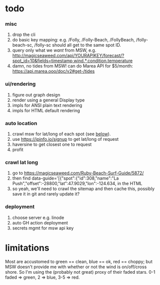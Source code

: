 # todo

### misc
1. drop the cli
1. do basic key mapping: e.g. /Folly, /Folly-Beach, /FollyBeach,
   /folly-beach-sc, /folly-sc should all get to the same spot ID.
1. query only what we _want_ from MSW, e.g.
    http://magicseaweed.com/api/YOURAPIKEY/forecast/?spot_id=10&fields=timestamp,wind.*,condition.temperature
1. damn, no tides from MSW! can do Marea API for $5/month: https://api.marea.ooo/doc/v2#get-/tides

### ui/rendering
1. figure out graph design
1. render using a general Display type
1. impls for ANSI plain text rendering
1. impls for HTML default rendering

### auto location
1. crawl msw for lat/long of each spot (see [below](#crawl-lat-long)).
1. use https://ipinfo.io/signup to get lat/long of request
1. haversine to get closest one to request
1. profit

### crawl lat long
1. go to https://magicseaweed.com/Ruby-Beach-Surf-Guide/5872/
1. then find
      data-guide='[{"spot":{"id":308,"name":"La Push","offset":-28800,"lat":47.9029,"lon":-124.634,
  in the HTML
1. so yeah, we'll need to crawl the sitemap and then cache this, possibly save it in git and
  rarely update it?

### deployment
1. choose server e.g. linode
1. auto GH action deployment
1. secrets mgmt for msw api key

# limitations

Most are accustomed to green == clean, blue == ok, red == choppy; but MSW
doesn't provide me with whether or not the wind is on/off/cross shore. So I'm
using the (probably not great) proxy of their faded stars. 0-1 faded => green,
2 => blue, 3-5 => red.
